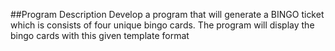##Program Description
Develop a program that will generate a BINGO ticket which is consists of four unique bingo cards. The program will display the bingo cards with this given template format
